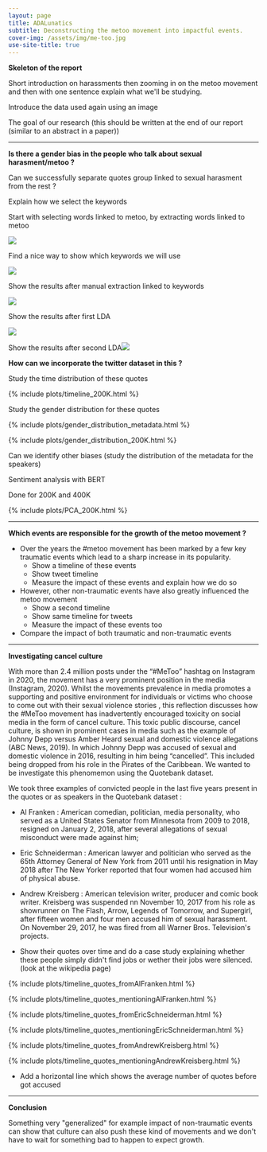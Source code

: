 ```yaml
---
layout: page
title: ADALunatics
subtitle: Deconstructing the metoo movement into impactful events. 
cover-img: /assets/img/me-too.jpg
use-site-title: true
---
```


**Skeleton of the report**

Short introduction on harassments then zooming in on the metoo movement and then with one sentence explain what we'll be studying.

Introduce the data used again using an image

The goal of our research (this should be written at the end of our report (similar to an abstract in a paper))

------------

**Is there a gender bias in the people who talk about sexual harasment/metoo ?**

Can we successfully separate quotes group linked to sexual harasment from the rest ?

Explain how we select the keywords

Start with selecting words linked to metoo, by extracting words linked to metoo

<img src="assets/plots/Chapter_1/Wordcloud.png" class="center"/>

Find a nice way to show which keywords we will use

<img src="assets/plots/Chapter_1/Keywords.png" class="center"/>



Show the results after manual extraction linked to keywords

<img src="assets/plots/Chapter_1/Sentence_cloud_1_shorter_copy.png" class="center"/>





Show the results after first LDA

<img src="assets/plots/Chapter_1/Sentence_cloud_2.png" class="center"/>

Show the results after second LDA<img src="assets/plots/Chapter_1/Good_cloud_9.png" class="center"/>



**How can we incorporate the twitter dataset in this ?**





Study the time distribution of these quotes



{% include plots/timeline_200K.html %}







Study the gender distribution for these quotes

{% include plots/gender_distribution_metadata.html %}







{% include plots/gender_distribution_200K.html %}





Can we identify other biases (study the distribution of the metadata for the speakers)





Sentiment analysis with BERT

Done for 200K and 400K

{% include plots/PCA_200K.html %}



---------

**Which events are responsible for the growth of the metoo movement ?**

- Over the years the #metoo movement has been marked by a few key traumatic events which lead to a sharp increase in its popularity. 
  - Show a timeline of these events 
  - Show tweet timeline
  - Measure the impact of these events and explain how we do so
- However, other non-traumatic events have also greatly influenced the metoo movement
  - Show a second timeline
  - Show same timeline for tweets
  - Measure the impact of these events too
- Compare the impact of both traumatic and non-traumatic events



-------



**Investigating cancel culture**
  
With more than 2.4 million posts under the “#MeToo” hashtag on Instagram in 2020, the movement has a very prominent position in the media (Instagram, 2020). Whilst the movements prevalence in media promotes a supporting and positive environment for individuals or victims who choose to come out with their sexual violence stories , this reflection discusses how the #MeToo movement has inadvertently encouraged toxicity on social media in the form of cancel culture. This toxic public discourse, cancel culture, is shown in prominent cases in media such as the example of Johnny Depp versus Amber Heard sexual and domestic violence allegations (ABC News, 2019). In which Johnny Depp was accused of sexual and domestic violence in 2016, resulting in him being “cancelled”. This included being dropped from his role in the Pirates of the Caribbean. We wanted to be investigate this phenomemon using the Quotebank dataset.
  
We took three examples of convicted people in the last five years present in the quotes or as speakers in the Quotebank dataset : 
- Al Franken : American comedian, politician, media personality,  who served as a United States Senator from Minnesota from 2009 to 2018, resigned on January 2, 2018, after several allegations of sexual misconduct were made against him;
- Eric Schneiderman : American lawyer and politician who served as the 65th Attorney General of New York from 2011 until his resignation in May 2018 after The New Yorker reported that four women had accused him of physical abuse.
- Andrew Kreisberg : American television writer, producer and comic book writer. Kreisberg was suspended nn November 10, 2017 from his role as showrunner on The Flash, Arrow, Legends of Tomorrow, and Supergirl, after fifteen women and four men accused him of sexual harassment. On November 29, 2017, he was fired from all Warner Bros. Television's projects.
  

- Show their quotes over time and do a case study explaining whether these people simply didn't find jobs or wether their jobs were silenced. (look at the wikipedia page)

{% include plots/timeline_quotes_fromAlFranken.html %}

{% include plots/timeline_quotes_mentioningAlFranken.html %}

{% include plots/timeline_quotes_fromEricSchneiderman.html %}

{% include plots/timeline_quotes_mentioningEricSchneiderman.html %}

{% include plots/timeline_quotes_fromAndrewKreisberg.html %}

{% include plots/timeline_quotes_mentioningAndrewKreisberg.html %}

  

- Add a horizontal line which shows the average number of quotes before got accused

  

----------

**Conclusion**

Something very "generalized" for example impact of non-traumatic events can show that culture can also push these kind of movements and we don't have to wait for something bad to happen to expect growth. 
